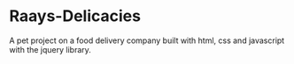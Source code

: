 # Raays-Delicacies
A pet project on a food delivery company built with html, css and javascript with the jquery library.
